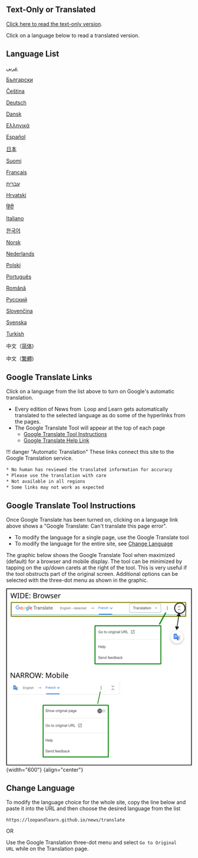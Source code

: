 ## Text-Only or Translated

[Click here to read the text-only version](index.md).

Click on a language below to read a translated version.

## Language List

[عربي](https://loopandlearn-github-io.translate.goog/news/?_x_tr_sl=auto&_x_tr_tl=ar)

[Български](https://loopandlearn-github-io.translate.goog/news/?_x_tr_sl=auto&_x_tr_tl=bg)

[Čeština](https://loopandlearn-github-io.translate.goog/news/?_x_tr_sl=auto&_x_tr_tl=cs)

[Deutsch](https://loopandlearn-github-io.translate.goog/news/?_x_tr_sl=auto&_x_tr_tl=de)

[Dansk](https://loopandlearn-github-io.translate.goog/news/?_x_tr_sl=auto&_x_tr_tl=da)

[Ελληνικά](https://loopandlearn-github-io.translate.goog/news/?_x_tr_sl=auto&_x_tr_tl=el)

[Español](https://loopandlearn-github-io.translate.goog/news/?_x_tr_sl=auto&_x_tr_tl=es)

[日本](https://loopandlearn-github-io.translate.goog/news/?_x_tr_sl=auto&_x_tr_tl=ja)

[Suomi](https://loopandlearn-github-io.translate.goog/news/?_x_tr_sl=auto&_x_tr_tl=fi)

[Français](https://loopandlearn-github-io.translate.goog/news/?_x_tr_sl=auto&_x_tr_tl=fr)

[עברית](https://loopandlearn-github-io.translate.goog/news/?_x_tr_sl=auto&_x_tr_tl=iw)

[Hrvatski](https://loopandlearn-github-io.translate.goog/news/?_x_tr_sl=auto&_x_tr_tl=hr)

[हिंदी](https://loopandlearn-github-io.translate.goog/news/?_x_tr_sl=auto&_x_tr_tl=hi)

[Italiano](https://loopandlearn-github-io.translate.goog/news/?_x_tr_sl=auto&_x_tr_tl=it)

[한국어](https://loopandlearn-github-io.translate.goog/news/?_x_tr_sl=auto&_x_tr_tl=ko)

[Norsk](https://loopandlearn-github-io.translate.goog/news/?_x_tr_sl=auto&_x_tr_tl=no)

[Nederlands](https://loopandlearn-github-io.translate.goog/news/?_x_tr_sl=auto&_x_tr_tl=nl)

[Polski](https://loopandlearn-github-io.translate.goog/news/?_x_tr_sl=auto&_x_tr_tl=pl)

[Português](https://loopandlearn-github-io.translate.goog/news/?_x_tr_sl=auto&_x_tr_tl=pt)

[Română](https://loopandlearn-github-io.translate.goog/news/?_x_tr_sl=auto&_x_tr_tl=ro)

[Русский](https://loopandlearn-github-io.translate.goog/news/?_x_tr_sl=auto&_x_tr_tl=ru)

[Slovenčina](https://loopandlearn-github-io.translate.goog/news/?_x_tr_sl=auto&_x_tr_tl=sk)

[Svenska](https://loopandlearn-github-io.translate.goog/news/?_x_tr_sl=auto&_x_tr_tl=sv)

[Turkish](https://loopandlearn-github-io.translate.goog/news/?_x_tr_sl=auto&_x_tr_tl=tr)

中文（[简体](https://loopandlearn-github-io.translate.goog/news/?_x_tr_sl=auto&_x_tr_tl=zh-CN))

中文（[繁體](https://loopandlearn-github-io.translate.goog/news/?_x_tr_sl=auto&_x_tr_tl=zh-TW))

## Google Translate Links

Click on a language from the list above to turn on Google's automatic translation.

* Every edition of News from &nbsp;<span translate="no">Loop and Learn</span>&nbsp;gets automatically translated to the selected language as do some of the hyperlinks from the pages.
* The Google Translate Tool will appear at the top of each page
    * [Google Translate Tool Instructions](#google-translate-tool-instructions)
    * [Google Translate Help Link](https://support.google.com/translate/answer/2534559?hl=en&co=GENIE.Platform%3DDesktop)

!!! danger "Automatic Translation"
    These links connect this site to the Google Translation service.

    * No human has reviewed the translated information for accuracy
    * Please use the translation with care
    * Not available in all regions
    * Some links may not work as expected

## Google Translate Tool Instructions

Once Google Translate has been turned on, clicking on a language link above shows a "Google Translate: Can't translate this page error".

* To modify the language for a single page, use the Google Translate tool
* To modify the language for the entire site, see [Change Language](#change-language)

The graphic below shows the Google Translate Tool when maximized (default) for a browser and mobile display. The tool can be minimized by tapping on the up/down carets at the right of the tool. This is very useful if the tool obstructs part of the original screen. Additional options can be selected with the three-dot menu as shown in the graphic.

![various display options for the google translation tool](img/google-xlate.svg){width="600"}
{align="center"}


## Change Language

To modify the language choice for the whole site, copy the line below and paste it into the URL and then choose the desired language from the list

``` { .bash .copy title="Copy and Paste in Browser URL to return to original version" }
https://loopandlearn.github.io/news/translate
```

OR

Use the Google Translation three-dot menu and select&nbsp;`Go to Original URL`&nbsp;while on the Translation page.
